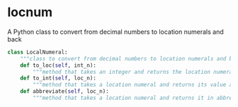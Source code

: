 # locnum
A Python class to convert from decimal numbers to location numerals and back

```python
class LocalNumeral:
    """class to convert from decimal numbers to location numerals and back."""
    def to_loc(self, int_n):
        """method that takes an integer and returns the location numeral in abbreviated form."""
    def to_int(self, loc_n):
        """method that takes a location numeral and returns its value as an integer."""
    def abbreviate(self, loc_n):
        """method that takes a location numeral and returns it in abbreviated form."""
```
